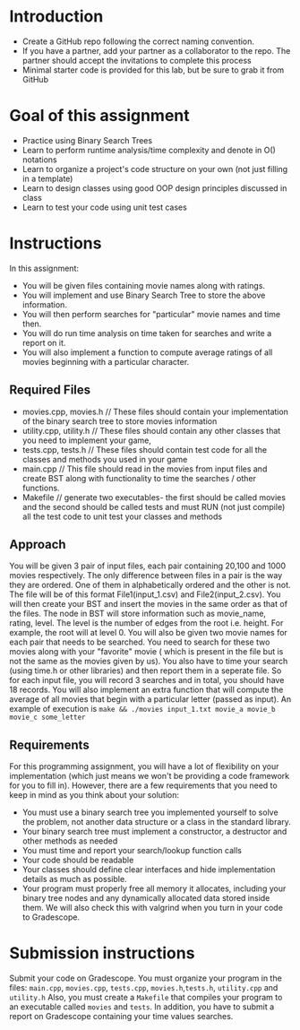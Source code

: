 # Introduction

* Create a GitHub repo following the correct naming convention.
* If you have a partner, add your partner as a collaborator to the repo. The partner should accept the invitations to complete this process
* Minimal starter code is provided for this lab, but be sure to grab it from GitHub


# Goal of this assignment

* Practice using Binary Search Trees
* Learn to perform runtime analysis/time complexity and denote in O() notations
* Learn to organize a project's code structure on your own (not just filling in a template)
* Learn to design classes using good OOP design principles discussed in class
* Learn to test your code using unit test cases


# Instructions

In this assignment:

* You will be given files containing movie names along with ratings.
* You will implement and use Binary Search Tree to store the above information.
* You will then perform searches for "particular" movie names and time then.
* You will do run time analysis on time taken for searches and write a report on it.
* You will also implement a function to compute average ratings of all movies beginning with a particular character. 

## Required Files

* movies.cpp, movies.h    // These files should contain your implementation of the binary search tree to store movies information
* utility.cpp, utility.h // These files should contain any other classes that you need to implement your game,
* tests.cpp, tests.h // These files should contain test code for all the classes and methods you used in your game
* main.cpp // This file should read in the movies from input files and create BST along with functionality to time the searches / other functions.
* Makefile // generate two executables- the first should be called movies and the second should be called tests and must RUN (not just compile) all the test code to unit test your classes and methods 

## Approach
You will be given 3 pair of input files, each pair containing 20,100 and 1000 movies respectively. The only difference between files in a pair is the way they are ordered. One of them in alphabetically ordered and the other is not.  The file will be of this format File1(input_1.csv) and File2(input_2.csv). You will then create your BST and insert the movies in the same order as that of the files. The node in BST will store information such as movie_name, rating, level. The level is the number of edges from the root i.e. height. For example, the root will at level 0. You will also be given two movie names for each pair that needs to be searched. You need to search for these two movies along with your "favorite" movie ( which is present in the file but is not the same as the movies given by us). You also have to time your search (using time.h or other libraries) and then report them in a seperate file. So for each input file, you will record 3 searches and in total, you should have 18 records.  You will also implement an extra function that will compute the average of all movies that begin with a particular letter (passed as input). An example of execution is 
`make && ./movies input_1.txt movie_a movie_b movie_c some_letter`

## Requirements
For this programming assignment, you will have a lot of flexibility on your implementation (which just means we won't be providing a code framework for you to fill in). However, there are a few requirements that you need to keep in mind as you think about your solution:

* You must use a binary search tree you implemented yourself to solve the problem, not another data structure or a class in the standard library.
* Your binary search tree must implement a constructor, a destructor and other methods as needed
* You must time and report your search/lookup function calls
* Your code should be readable
* Your classes should define clear interfaces and hide implementation details as much as possible. 
* Your program must properly free all memory it allocates, including your binary tree nodes and any dynamically allocated data stored inside them. We will also check this with valgrind when you turn in your code to Gradescope.

# Submission instructions 

Submit your code on Gradescope. You must organize your program in the files: `main.cpp`, `movies.cpp`, `tests.cpp`, `movies.h`,`tests.h`, `utility.cpp` and `utility.h` Also, you must create a `Makefile` that compiles your program to an executable called `movies` and `tests`.
In addition, you have to submit a report on Gradescope containing your time values searches. 
